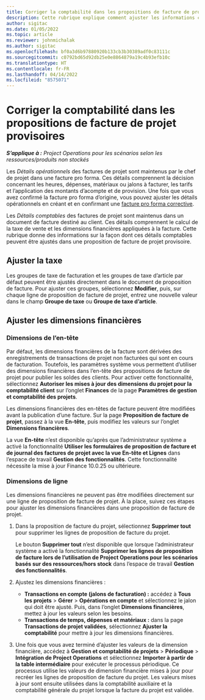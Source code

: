 ```yaml
---
title: Corriger la comptabilité dans les propositions de facture de projet provisoires
description: Cette rubrique explique comment ajuster les informations comptables dans une proposition de facture provisoire.
author: sigitac
ms.date: 01/05/2022
ms.topic: article
ms.reviewer: johnmichalak
ms.author: sigitac
ms.openlocfilehash: bf0a3d6b97880920b133cb3b30389adf0c83111c
ms.sourcegitcommit: c0792bd65d92db25e0e8864879a19c4b93efb10c
ms.translationtype: HT
ms.contentlocale: fr-FR
ms.lasthandoff: 04/14/2022
ms.locfileid: "8575071"
---
```

# <a name="correct-the-accounting-on-draft-project-invoice-proposals"></a>Corriger la comptabilité dans les propositions de facture de projet provisoires

_**S’applique à :** Project Operations pour les scénarios selon les ressources/produits non stockés_

Les *Détails opérationnels* des factures de projet sont maintenus par le chef de projet dans une facture pro forma. Ces détails comprennent la décision concernant les heures, dépenses, matériaux ou jalons à facturer, les tarifs et l’application des montants d’acompte et de provision. Une fois que vous avez confirmé la facture pro forma d’origine, vous pouvez ajuster les détails opérationnels en créant et en confirmant une [facture pro forma corrective](../proforma-invoicing/corrective-invoices.md).

Les *Détails comptables* des factures de projet sont maintenus dans un document de facture destiné au client. Ces détails comprennent le calcul de la taxe de vente et les dimensions financières appliquées à la facture. Cette rubrique donne des informations sur la façon dont ces détails comptables peuvent être ajustés dans une proposition de facture de projet provisoire.

## <a name="adjust-sales-tax"></a>Ajuster la taxe

Les groupes de taxe de facturation et les groupes de taxe d’article par défaut peuvent être ajustés directement dans le document de proposition de facture. Pour ajuster ces groupes, sélectionnez **Modifier**, puis, sur chaque ligne de proposition de facture de projet, entrez une nouvelle valeur dans le champ **Groupe de taxe** ou **Groupe de taxe d’article**.

## <a name="adjust-financial-dimensions"></a>Ajuster les dimensions financières

### <a name="header-dimensions"></a>Dimensions de l’en-tête

Par défaut, les dimensions financières de la facture sont dérivées des enregistrements de transactions de projet non facturées qui sont en cours de facturation. Toutefois, les paramètres système vous permettent d’utiliser des dimensions financières dans l’en-tête des propositions de facture de projet pour publier les soldes des clients. Pour activer cette fonctionnalité, sélectionnez **Autoriser les mises à jour des dimensions du projet pour la comptabilité client** sur l’onglet **Finances** de la page **Paramètres de gestion et comptabilité des projets**.

Les dimensions financières des en-têtes de facture peuvent être modifiées avant la publication d’une facture. Sur la page **Proposition de facture de projet**, passez à la vue **En-tête**, puis modifiez les valeurs sur l’onglet **Dimensions financières**.

La vue **En-tête** n’est disponible qu’après que l’administrateur système a activé la fonctionnalité **Utiliser les formulaires de proposition de facture et de journal des factures de projet avec la vue En-tête et Lignes** dans l’espace de travail **Gestion des fonctionnalités**. Cette fonctionnalité nécessite la mise à jour Finance 10.0.25 ou ultérieure.

### <a name="line-dimensions"></a>Dimensions de ligne

Les dimensions financières ne peuvent pas être modifiées directement sur une ligne de proposition de facture de projet. À la place, suivez ces étapes pour ajuster les dimensions financières dans une proposition de facture de projet.

1. Dans la proposition de facture du projet, sélectionnez **Supprimer tout** pour supprimer les lignes de proposition de facture du projet.

    Le bouton **Supprimer tout** n’est disponible que lorsque l’administrateur système a activé la fonctionnalité **Supprimer les lignes de proposition de facture lors de l’utilisation de Project Operations pour les scénarios basés sur des ressources/hors stock** dans l’espace de travail **Gestion des fonctionnalités**.

2. Ajustez les dimensions financières :

    - **Transactions en compte (jalons de facturation) :** accédez à **Tous les projets** \> **Gérer** \> **Opérations en compte** et sélectionnez le jalon qui doit être ajusté. Puis, dans l’onglet **Dimensions financières**, mettez à jour les valeurs selon les besoins.
    - **Transactions de temps, dépenses et matériaux :** dans la page **Transactions de projet validées**, sélectionnez **Ajuster la comptabilité** pour mettre à jour les dimensions financières.

3. Une fois que vous avez terminé d’ajuster les valeurs de la dimension financière, accédez à **Gestion et comptabilité de projets** \> **Périodique** \> **Intégration de Project Operations** et sélectionnez **Importer à partir de la table intermédiaire** pour exécuter le processus périodique. Ce processus utilise les valeurs de dimension financière mises à jour pour recréer les lignes de proposition de facture du projet. Les valeurs mises à jour sont ensuite utilisées dans la comptabilité auxiliaire et la comptabilité générale du projet lorsque la facture du projet est validée.
